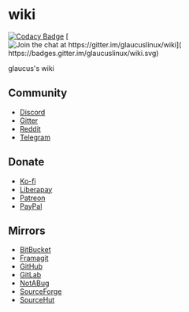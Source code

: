 # wiki
[![Codacy Badge](
https://api.codacy.com/project/badge/Grade/a5153b320f664cff8a9d7bd9859c90b2)](
https://app.codacy.com/gh/glaucuslinux/wiki?utm_source=github.com&utm_medium=referral&utm_content=glaucuslinux/wiki&utm_campaign=Badge_Grade_Dashboard)
[![Join the chat at https://gitter.im/glaucuslinux/wiki](
https://badges.gitter.im/glaucuslinux/wiki.svg)](
https://gitter.im/glaucuslinux/wiki?utm_source=badge&utm_medium=badge&utm_campaign=pr-badge&utm_content=badge)

glaucus's wiki

## Community
* [Discord](https://discord.gg/gZSHj65)
* [Gitter](https://gitter.im/glaucuslinux/wiki)
* [Reddit](https://www.reddit.com/r/glaucus)
* [Telegram](https://t.me/glaucuslinux)

## Donate
* [Ko-fi](https://ko-fi.com/glaucuslinux)
* [Liberapay](https://liberapay.com/glaucuslinux)
* [Patreon](https://www.patreon.com/glaucuslinux)
* [PayPal](https://www.paypal.me/glaucuslinux)

## Mirrors
* [BitBucket](https://bitbucket.org/glaucuslinux/wiki)
* [Framagit](https://framagit.org/glaucuslinux/wiki)
* [GitHub](https://github.com/glaucuslinux/wiki)
* [GitLab](https://gitlab.com/glaucuslinux/wiki)
* [NotABug](https://notabug.org/glaucuslinux/wiki)
* [SourceForge](https://git.code.sf.net/p/glaucuslinux/wiki)
* [SourceHut](https://git.sr.ht/~glaucuslinux/wiki)
